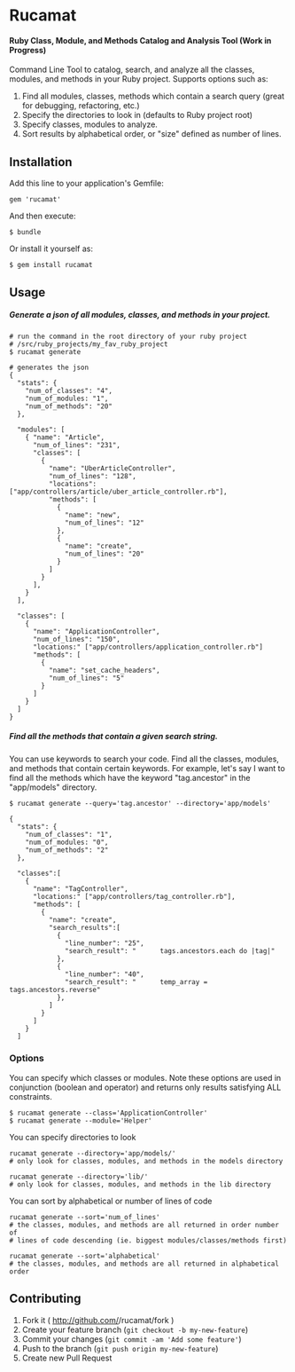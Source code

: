 # Rucamat
#### Ruby Class, Module, and Methods Catalog and Analysis Tool (Work in Progress)

Command Line Tool to catalog, search, and analyze all the classes, modules, and methods in your Ruby project.  Supports options such as:

1) Find all modules, classes, methods which contain a search query (great for debugging, refactoring, etc.)
2) Specify the directories to look in (defaults to Ruby project root)
3) Specify classes, modules to analyze.
4) Sort results by alphabetical order, or "size" defined as number of lines.

## Installation

Add this line to your application's Gemfile:

    gem 'rucamat'

And then execute:

    $ bundle

Or install it yourself as:

    $ gem install rucamat

## Usage

##### Generate a json of all modules, classes, and methods in your project.

```
# run the command in the root directory of your ruby project
# /src/ruby_projects/my_fav_ruby_project
$ rucamat generate

# generates the json
{
  "stats": {
    "num_of_classes": "4",
    "num_of_modules: "1",
    "num_of_methods": "20"
  },

  "modules": [
    { "name": "Article",
      "num_of_lines": "231",
      "classes": [
        {
          "name": "UberArticleController",
          "num_of_lines": "128",
          "locations": ["app/controllers/article/uber_article_controller.rb"],
          "methods": [ 
            { 
              "name": "new",
              "num_of_lines": "12"
            },
            {
              "name": "create",
              "num_of_lines": "20"
            }
          ]
        }
      ],      
    }
  ],

  "classes": [
    {
      "name": "ApplicationController",
      "num_of_lines": "150",
      "locations:" ["app/controllers/application_controller.rb"]
      "methods": [
        {
          "name": "set_cache_headers",
          "num_of_lines": "5"
        }
      ]
    }
  ]
}
```

##### Find all the methods that contain a given search string.
You can use keywords to search your code.  Find all the classes, modules, and methods that contain certain keywords.  For example, let's say I want to find all the methods which have the keyword "tag.ancestor" in the "app/models" directory.

```
$ rucamat generate --query='tag.ancestor' --directory='app/models'

{
  "stats": {
    "num_of_classes": "1",
    "num_of_modules: "0",
    "num_of_methods": "2"
  },

  "classes":[
    {
      "name": "TagController",
      "locations:" ["app/controllers/tag_controller.rb"],
      "methods": [
        {
          "name": "create",
          "search_results":[
            {
              "line_number": "25",
              "search_result": "      tags.ancestors.each do |tag|"
            },
            {
              "line_number": "40",
              "search_result": "      temp_array = tags.ancestors.reverse"
            },
          ]
        }
      ]
    }
  ]

```

### Options

You can specify which classes or modules.  Note these options are used in conjunction (boolean and operator) and returns only results satisfying ALL constraints.

```
$ rucamat generate --class='ApplicationController'
$ rucamat generate --module='Helper'
```

You can specify directories to look
```
rucamat generate --directory='app/models/'
# only look for classes, modules, and methods in the models directory

rucamat generate --directory='lib/'
# only look for classes, modules, and methods in the lib directory
```

You can sort by alphabetical or number of lines of code
```
rucamat generate --sort='num_of_lines'
# the classes, modules, and methods are all returned in order number of
# lines of code descending (ie. biggest modules/classes/methods first)

rucamat generate --sort='alphabetical'
# the classes, modules, and methods are all returned in alphabetical order
```

## Contributing

1. Fork it ( http://github.com/<my-github-username>/rucamat/fork )
2. Create your feature branch (`git checkout -b my-new-feature`)
3. Commit your changes (`git commit -am 'Add some feature'`)
4. Push to the branch (`git push origin my-new-feature`)
5. Create new Pull Request
